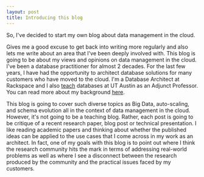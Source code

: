 ```yaml
---
layout: post
title: Introducing this blog
---
```


So, I've decided to start my own blog about data management in the cloud. 

Gives me a good excuse to get back into writing more regularly and also lets me write about an area that I've been deeply involved with. This blog is going to be about my views and opinions on data management in the cloud. I've been a database practitioner for almost 2 decades. For the last few years, I have had the opportunity to  architect database solutions for many customers who have moved to the cloud. I'm a Database Architect at Rackspace and I also <a href="http://www.cs.utexas.edu/~scohen/index.html">teach</a> databases at UT Austin as an Adjunct Professor. You can read more about my background <a href="https://www.linkedin.com/in/shirleycohen/">here</a>. 

This blog is going to cover such diverse topics as Big Data, auto-scaling, and schema evolution all in the context of data management in the cloud. However, it's not going to be a teaching blog. Rather, each post is going to be critique of a recent research paper, blog post or technical presentation. I like reading academic papers and thinking about whether the published ideas can be applied to the use cases that I come across in my work as an architect. In fact, one of my goals with this blog is to point out where I think the research community hits the mark in terms of addressing real-world problems as well as where I see a disconnect between the research produced by the community and the practical issues faced by my customers.  